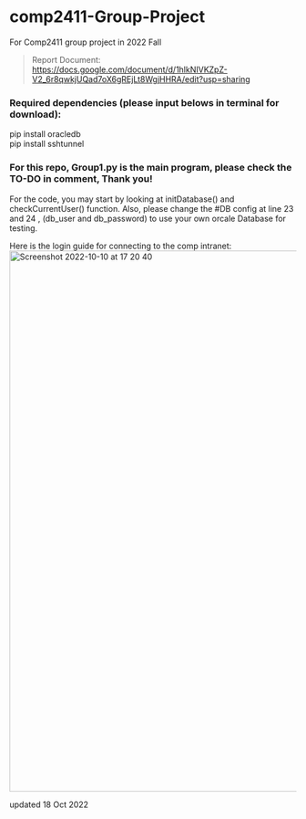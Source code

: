 # comp2411-Group-Project
For Comp2411 group project in 2022 Fall

> Report Document: 
> https://docs.google.com/document/d/1hlkNIVKZpZ-V2_6r8qwkjUQad7oX6gREjLt8WgjHHRA/edit?usp=sharing

<h3>Required dependencies (please input belows in terminal for download):</h3>

pip install oracledb<br>
pip install sshtunnel

<h3>For this repo, Group1.py is the main program, please check the TO-DO in comment, Thank you!</h3>
For the code, you may start by looking at initDatabase() and checkCurrentUser() function.
Also, please change the #DB config at line 23 and 24 , (db_user and db_password) to use your own orcale Database for testing.

Here is the login guide for connecting to the comp intranet:
<img width="948" alt="Screenshot 2022-10-10 at 17 20 40" src="https://user-images.githubusercontent.com/56993697/194839033-5fc7b367-fff8-4c29-aade-c0e9b31d66b3.png">


updated 18 Oct 2022
